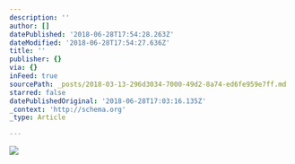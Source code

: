 ```yaml
---
description: ''
author: []
datePublished: '2018-06-28T17:54:28.263Z'
dateModified: '2018-06-28T17:54:27.636Z'
title: ''
publisher: {}
via: {}
inFeed: true
sourcePath: _posts/2018-03-13-296d3034-7000-49d2-8a74-ed6fe959e7ff.md
starred: false
datePublishedOriginal: '2018-06-28T17:03:16.135Z'
_context: 'http://schema.org'
_type: Article

---
```

![](https://the-grid-user-content.s3-us-west-2.amazonaws.com/a1c1b948-b853-4c9a-97c3-fc78d3478233.jpg)